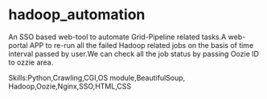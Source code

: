 # hadoop_automation

An SSO based web-tool to automate Grid-Pipeline related tasks.A web-portal APP to re-run all the failed Hadoop related jobs on the basis
of time interval passed by user.We can check all the job status by passing Oozie ID to ozzie area.

Skills:Python,Crawling,CGI,OS module,BeautifulSoup, Hadoop,Oozie,Nginx,SSO,HTML,CSS
